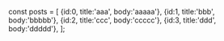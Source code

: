const posts = [
  {id:0, title:'aaa', body:'aaaaa'},
  {id:1, title:'bbb', body:'bbbbb'},
  {id:2, title:'ccc', body:'ccccc'},
  {id:3, title:'ddd', body:'ddddd'},
];
